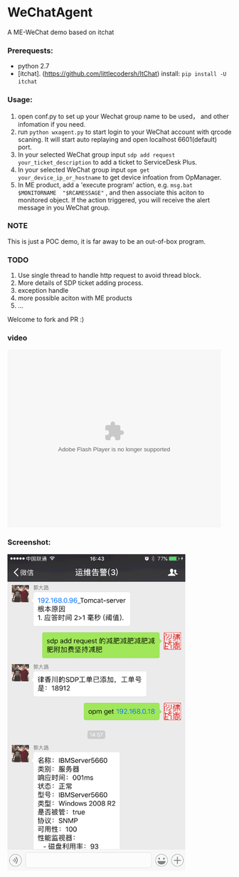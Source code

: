 # WeChatAgent
A ME-WeChat demo based on itchat

### Prerequests:

- python 2.7
- [itchat]. (https://github.com/littlecodersh/ItChat) install: `pip install -U itchat`


### Usage:

1. open conf.py to set up your Wechat group name to be used， and other infomation if you need.
2. run `python wxagent.py` to start login to your WeChat account with qrcode scaning. It will start auto replaying and open localhost 6601(default) port.
3. In your selected WeChat group input `sdp add request your_ticket_description` to add a ticket to ServiceDesk Plus.
4. In your selected WeChat group input `opm get your_device_ip_or_hostname` to get device infoation from OpManager.
5. In ME product, add a 'execute program' action, e.g. `msg.bat $MONITORNAME  "$RCAMESSAGE"` , and then associate this aciton to monitored object. If the action triggered, you will receive the alert message in you WeChat group.

### NOTE

This is just a POC demo, it is far away to be an out-of-box program.

### TODO

1. Use single thread to handle http request to avoid thread block.
2. More details of SDP ticket adding process.
3. exception handle 
4. more possible aciton with ME products
5. ... 

Welcome to fork and PR :)

### video

<embed src="https://imgcache.qq.com/tencentvideo_v1/playerv3/TPout.swf?max_age=86400&v=20161117&vid=e03995n6h9q&auto=0" allowFullScreen="true" quality="high" width="480" height="400" align="middle" allowScriptAccess="always" type="application/x-shockwave-flash"></embed>


### Screenshot:

<img src="wechatagent_screenshot.gif" alt="" width="400px">
<!-- ![screenshot](wechatagent_screenshot.gif) -->

